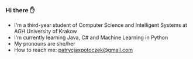 ### Hi there :raised_hand:
- I'm a third-year student of Computer Science and Intelligent Systems at AGH University of Krakow
- I'm currently learning Java, C# and Machine Learning in Python
- My pronouns are she/her
- How to reach me: patrycjaxpotoczek@gmail.com
